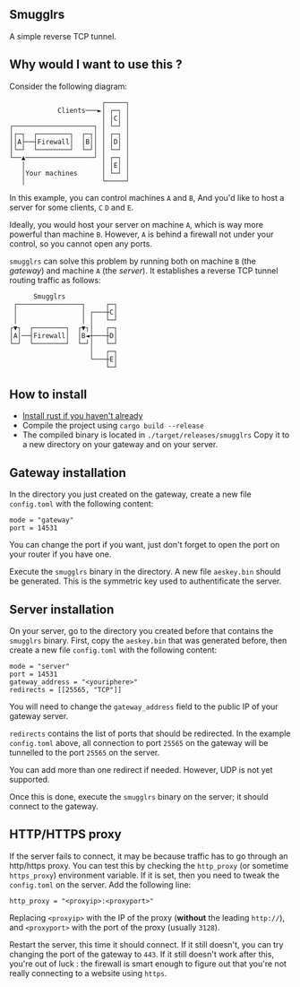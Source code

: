 Smugglrs
-------------------

A simple reverse TCP tunnel.

## Why would I want to use this ?

Consider the following diagram:

```
                       ┌─────┐
            Clients───►│ ┌─┐ │
                       │ │C│ │
┌────────────────────┐ │ └─┘ │
│┌─┐  ┌────────┐  ┌─┐│ │ ┌─┐ │
││A├──┤Firewall│  │B││ │ │D│ │
│└─┘  └────────┘  └─┘│ │ └─┘ │
└──▲─────────────────┘ │ ┌─┐ │
   │                   │ │E│ │
   │Your machines      │ └─┘ │
   │                   └─────┘
```

In this example, you can control machines `A` and `B`,
And you'd like to host a server for some clients, `C` `D` and `E`.

Ideally, you would host your server on machine `A`, which is
way more powerful than machine `B`. However, `A` is behind a firewall
not under your control, so you cannot open any ports.

`smugglrs` can solve this problem by running both on machine `B` (the _gateway_)
and machine `A` (the _server_). It establishes a reverse TCP tunnel routing traffic as follows:

```
      Smugglrs             
 ┌────────────────┐     ┌─┐
 │                │ ┌───┼C│
 │                │ │   └─┘
┌▼┐  ┌────────┐  ┌▼┐│   ┌─┐
│A│──┤Firewall│  │B◄┼───┼D│
└─┘  └────────┘  └─┘│   └─┘
                    │   ┌─┐
                    └───┼E│
                        └─┘
```

## How to install

- [Install rust if you haven't already](https://www.rust-lang.org/tools/install)
- Compile the project using `cargo build --release`
- The compiled binary is located in `./target/releases/smugglrs`
  Copy it to a new directory on your gateway and on your server.

## Gateway installation
In the directory you just created on the gateway, 
create a new file `config.toml` with the following content:
```
mode = "gateway"
port = 14531
```
You can change the port if you want, just don't forget to
open the port on your router if you have one.

Execute the `smugglrs` binary in the directory.
A new file `aeskey.bin` should be generated.
This is the symmetric key used to authentificate the server.

## Server installation
On your server, go to the directory you created before that contains
the `smugglrs` binary. First, copy the `aeskey.bin` that was generated
before, then create a new file `config.toml` with the following content:

```
mode = "server"
port = 14531
gateway_address = "<youriphere>"
redirects = [[25565, "TCP"]]
```

You will need to change the `gateway_address` field to the public IP
of your gateway server.

`redirects` contains the list of ports that should be redirected.
In the example `config.toml` above, all connection to port `25565`
on the gateway will be tunnelled to the port `25565` on the server.

You can add more than one redirect if needed. However,
UDP is not yet supported.

Once this is done, execute the `smugglrs` binary on the server;
it should connect to the gateway.

## HTTP/HTTPS proxy

If the server fails to connect, it may be because traffic has to go
through an http/https proxy. You can test this by checking the
`http_proxy` (or sometime `https_proxy`) environment variable.
If it is set, then you need to tweak the `config.toml` on the server.
Add the following line:
```
http_proxy = "<proxyip>:<proxyport>"
```
Replacing `<proxyip>` with the IP of the proxy (**without** the leading `http://`),
and `<proxyport>` with the port of the proxy (usually `3128`).

Restart the server, this time it should connect. If it still doesn't,
you can try changing the port of the gateway to `443`. 
If it still doesn't work after this, you're out of luck : the firewall
is smart enough to figure out that you're not really connecting to
a website using `https`.

